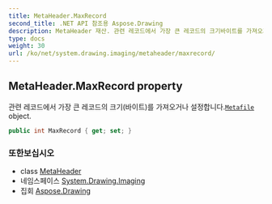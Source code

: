 ```yaml
---
title: MetaHeader.MaxRecord
second_title: .NET API 참조용 Aspose.Drawing
description: MetaHeader 재산. 관련 레코드에서 가장 큰 레코드의 크기바이트를 가져오거나 설정합니다.Metafile object.
type: docs
weight: 30
url: /ko/net/system.drawing.imaging/metaheader/maxrecord/
---
```

## MetaHeader.MaxRecord property

관련 레코드에서 가장 큰 레코드의 크기(바이트)를 가져오거나 설정합니다.[`Metafile`](../../metafile/) object.

```csharp
public int MaxRecord { get; set; }
```

### 또한보십시오

* class [MetaHeader](../)
* 네임스페이스 [System.Drawing.Imaging](../../metaheader/)
* 집회 [Aspose.Drawing](../../../)


